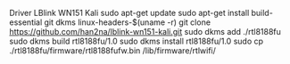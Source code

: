Driver LBlink WN151 Kali
    sudo apt-get update
    sudo apt-get install build-essential git dkms linux-headers-$(uname -r)
    git clone https://github.com/han2na/lblink-wn151-kali.git
    sudo dkms add ./rtl8188fu
    sudo dkms build rtl8188fu/1.0 
    sudo dkms install rtl8188fu/1.0
    sudo cp ./rtl8188fu/firmware/rtl8188fufw.bin /lib/firmware/rtlwifi/ 